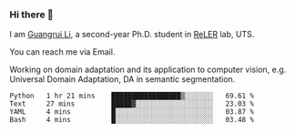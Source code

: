 ### Hi there 👋

<!--
**Solacex/Solacex** is a ✨ _special_ ✨ repository because its `README.md` (this file) appears on your GitHub profile.

Here are some ideas to get you started:

- 🔭 I’m currently working on ...
- 🌱 I’m currently learning ...
- 👯 I’m looking to collaborate on ...
- 🤔 I’m looking for help with ...
- 💬 Ask me about ...
- 📫 How to reach me: ...
- 😄 Pronouns: ...
- ⚡ Fun fact: ...
-->
I am [Guangrui Li](http://www.guangrui.li), a second-year Ph.D. student in [ReLER](http://www.reler.net) lab, UTS.

You can reach me via Email.

Working on domain adaptation and its application to computer vision, e.g. Universal Domain Adaptation, DA in semantic segmentation. 


<!--START_SECTION:waka-->
```text
Python   1 hr 21 mins    █████████████████▒░░░░░░░   69.61 % 
Text     27 mins         █████▓░░░░░░░░░░░░░░░░░░░   23.03 % 
YAML     4 mins          █░░░░░░░░░░░░░░░░░░░░░░░░   03.87 % 
Bash     4 mins          █░░░░░░░░░░░░░░░░░░░░░░░░   03.48 % 
```
<!--END_SECTION:waka-->
